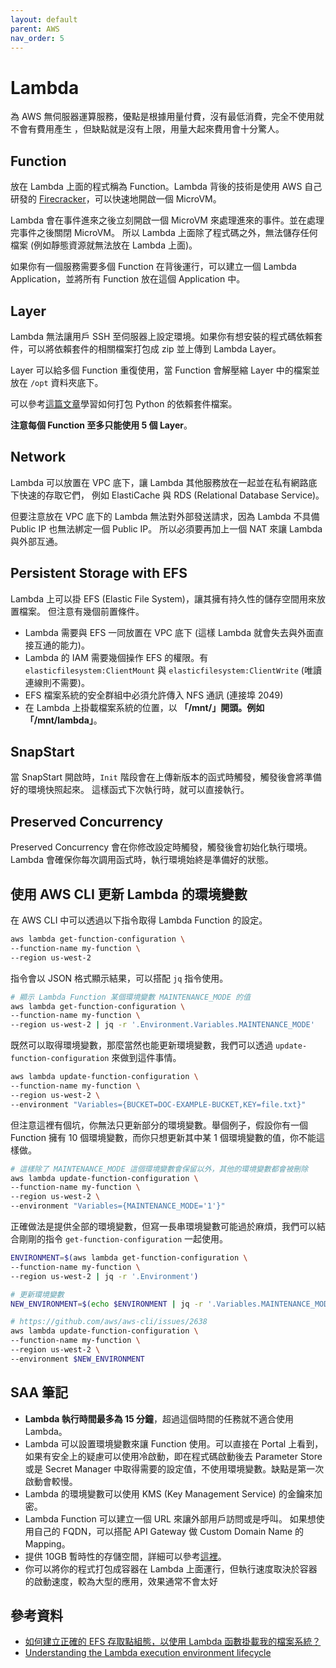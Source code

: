 ```yaml
---
layout: default
parent: AWS
nav_order: 5
---
```


# Lambda

為 AWS 無伺服器運算服務，優點是根據用量付費，沒有最低消費，完全不使用就不會有費用產生
，但缺點就是沒有上限，用量大起來費用會十分驚人。

## Function

放在 Lambda 上面的程式稱為 Function。Lambda 背後的技術是使用 AWS 自己研發的 [Firecracker](https://firecracker-microvm.github.io/)，可以快速地開啟一個 MicroVM。

Lambda 會在事件進來之後立刻開啟一個 MicroVM 來處理進來的事件。並在處理完事件之後關閉 MicroVM。
所以 Lambda 上面除了程式碼之外，無法儲存任何檔案 (例如靜態資源就無法放在 Lambda 上面)。

如果你有一個服務需要多個 Function 在背後運行，可以建立一個 Lambda Application，並將所有 Function 放在這個 Application 中。

## Layer

Lambda 無法讓用戶 SSH 至伺服器上設定環境。如果你有想安裝的程式碼依賴套件，可以將依賴套件的相關檔案打包成 zip 並上傳到 Lambda Layer。

Layer 可以給多個 Function 重復使用，當 Function 會解壓縮 Layer 中的檔案並放在 `/opt` 資料夾底下。

可以參考[這篇文章](https://community.aws/content/2d6gQDnHqIbWLLKikuSfwmOZrym/step-by-step-guide-to-creating-an-aws-lambda-function-layer)學習如何打包 Python 的依賴套件檔案。

**注意每個 Function 至多只能使用 5 個 Layer**。

## Network

Lambda 可以放置在 VPC 底下，讓 Lambda 其他服務放在一起並在私有網路底下快速的存取它們，
例如 ElastiCache 與 RDS (Relational Database Service)。

但要注意放在 VPC 底下的 Lambda 無法對外部發送請求，因為 Lambda 不具備 Public IP 也無法綁定一個 Public IP。
所以必須要再加上一個 NAT 來讓 Lambda 與外部互通。

## Persistent Storage with EFS

Lambda 上可以掛 EFS (Elastic File System)，讓其擁有持久性的儲存空間用來放置檔案。
但注意有幾個前置條件。

- Lambda 需要與 EFS 一同放置在 VPC 底下 (這樣 Lambda 就會失去與外面直接互通的能力)。
- Lambda 的 IAM 需要幾個操作 EFS 的權限。有 `elasticfilesystem:ClientMount` 與 `elasticfilesystem:ClientWrite` (唯讀連線則不需要)。
- EFS 檔案系統的安全群組中必須允許傳入 NFS 通訊 (連接埠 2049)
- 在 Lambda 上掛載檔案系統的位置，以 **「/mnt/」開頭。例如「/mnt/lambda」**。

## SnapStart

當 SnapStart 開啟時，`Init` 階段會在上傳新版本的函式時觸發，觸發後會將準備好的環境快照起來。
這樣函式下次執行時，就可以直接執行。

## Preserved Concurrency

Preserved Concurrency 會在你修改設定時觸發，觸發後會初始化執行環境。
Lambda 會確保你每次調用函式時，執行環境始終是準備好的狀態。

## 使用 AWS CLI 更新 Lambda 的環境變數

在 AWS CLI 中可以透過以下指令取得 Lambda Function 的設定。

```bash
aws lambda get-function-configuration \
--function-name my-function \
--region us-west-2
```

指令會以 JSON 格式顯示結果，可以搭配 `jq` 指令使用。

```bash
# 顯示 Lambda Function 某個環境變數 MAINTENANCE_MODE 的值
aws lambda get-function-configuration \
--function-name my-function \
--region us-west-2 | jq -r '.Environment.Variables.MAINTENANCE_MODE'
```

既然可以取得環境變數，那麼當然也能更新環境變數，我們可以透過 `update-function-configuration` 來做到這件事情。

```bash
aws lambda update-function-configuration \
--function-name my-function \
--region us-west-2 \
--environment "Variables={BUCKET=DOC-EXAMPLE-BUCKET,KEY=file.txt}"
```

但注意這裡有個坑，你無法只更新部分的環境變數。舉個例子，假設你有一個 Function 擁有 10 個環境變數，而你只想更新其中某 1 個環境變數的值，你不能這樣做。

```bash
# 這樣除了 MAINTENANCE_MODE 這個環境變數會保留以外，其他的環境變數都會被刪除
aws lambda update-function-configuration \
--function-name my-function \
--region us-west-2 \
--environment "Variables={MAINTENANCE_MODE='1'}"
```

正確做法是提供全部的環境變數，但寫一長串環境變數可能過於麻煩，我們可以結合剛剛的指令 `get-function-configuration` 一起使用。

```bash
ENVIRONMENT=$(aws lambda get-function-configuration \
--function-name my-function \
--region us-west-2 | jq -r '.Environment')

# 更新環境變數
NEW_ENVIRONMENT=$(echo $ENVIRONMENT | jq -r '.Variables.MAINTENANCE_MODE="1"|tostring')

# https://github.com/aws/aws-cli/issues/2638
aws lambda update-function-configuration \
--function-name my-function \
--region us-west-2 \
--environment $NEW_ENVIRONMENT
```

## SAA 筆記

- **Lambda 執行時間最多為 15 分鐘**，超過這個時間的任務就不適合使用 Lambda。
- Lambda 可以設置環境變數來讓 Function 使用。可以直接在 Portal 上看到，如果有安全上的疑慮可以使用冷啟動，即在程式碼啟動後去 Parameter Store 或是 Secret Manager 中取得需要的設定值，不使用環境變數。缺點是第一次啟動會較慢。
- Lambda 的環境變數可以使用 KMS (Key Management Service) 的金鑰來加密。
- Lambda Function 可以建立一個 URL 來讓外部用戶訪問或是呼叫。
  如果想使用自己的 FQDN，可以搭配 API Gateway 做 Custom Domain Name 的 Mapping。
- 提供 10GB 暫時性的存儲空間，詳細可以參考[這裡](https://aws.amazon.com/tw/blogs/aws/aws-lambda-now-supports-up-to-10-gb-ephemeral-storage/)。
- 你可以將你的程式打包成容器在 Lambda 上面運行，但執行速度取決於容器的啟動速度，較為大型的應用，效果通常不會太好

## 參考資料

- [如何建立正確的 EFS 存取點組態，以使用 Lambda 函數掛載我的檔案系統？](https://repost.aws/zh-Hant/knowledge-center/efs-mount-with-lambda-function)
- [Understanding the Lambda execution environment lifecycle](https://docs.aws.amazon.com/lambda/latest/dg/lambda-runtime-environment.html)
